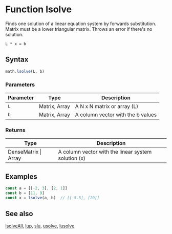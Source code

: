 <!-- Note: This file is automatically generated from source code comments. Changes made in this file will be overridden. -->

# Function lsolve

Finds one solution of a linear equation system by forwards substitution. Matrix must be a lower triangular matrix. Throws an error if there's no solution.

`L * x = b`


## Syntax

```js
math.lsolve(L, b)
```

### Parameters

Parameter | Type | Description
--------- | ---- | -----------
`L` | Matrix, Array | A N x N matrix or array (L)
`b` | Matrix, Array | A column vector with the b values

### Returns

Type | Description
---- | -----------
DenseMatrix &#124; Array | A column vector with the linear system solution (x)


## Examples

```js
const a = [[-2, 3], [2, 1]]
const b = [11, 9]
const x = lsolve(a, b)  // [[-5.5], [20]]
```


## See also

[lsolveAll](lsolveAll.md),
[lup](lup.md),
[slu](slu.md),
[usolve](usolve.md),
[lusolve](lusolve.md)
